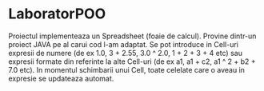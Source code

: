 # LaboratorPOO

Proiectul implementeaza un Spreadsheet (foaie de calcul). Provine dintr-un proiect JAVA pe al carui cod l-am adaptat.
Se pot introduce in Cell-uri expresii de numere (de ex 1.0, 3 + 2.55, 3.0 ^ 2.0, 1 + 2 + 3 + 4 etc) sau expresii formate din referinte la alte Cell-uri (de ex a1, a1 + c2, a1 ^ 2 + b2 + 7.0 etc). In momentul schimbarii unui Cell, toate celelate care o aveau in expresie se updateaza automat.
